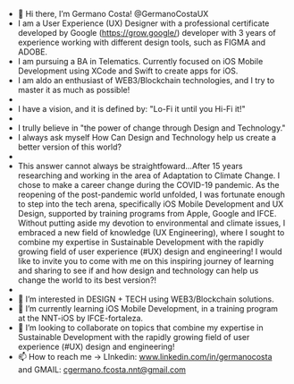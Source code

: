 - 👋 Hi there, I’m Germano Costa! @GermanoCostaUX
- I am a User Experience (UX) Designer with a professional certificate developed by Google (https://grow.google/) developer with 3 years of experience working with different design tools, such as FIGMA and ADOBE.
- I am pursuing a BA in Telematics. Currently focused on iOS Mobile Development using XCode and Swift to create apps for iOS. 
- I am aldo an enthusiast of WEB3/Blockchain technologies, and I try to master it as much as possible!
- 
- I have a vision, and it is defined by: "Lo-Fi it until you Hi-Fi it!"
-  
- I trully believe in "the power of change through Design and Technology."
- I always ask myself How Can Design and Technology help us create a better version of this world?
- 
- This answer cannot always be straightfoward...After 15 years researching and working in the area of ​​Adaptation to Climate Change. 
I chose to make a career change during the COVID-19 pandemic. As the reopening of the post-pandemic world unfolded, I was fortunate enough to step into the tech arena, specifically iOS Mobile Development and UX Design, supported by training programs from Apple, Google and IFCE. 
Without putting aside my devotion to environmental and climate issues, I embraced a new field of knowledge (UX Engineering), where I sought to combine my expertise in Sustainable Development with the rapidly growing field of user experience (#UX) design and engineering! 
I would like to invite you to come with me on this inspiring journey of learning and sharing to see if and how design and technology can help us change the world to its best version?!
- 
- 👀 I’m interested in DESIGN + TECH using WEB3/Blockchain solutions.
- 🌱 I’m currently learning iOS Mobile Development, in a training program at the NNT-iOS by IFCE-fortaleza.
- 💞️ I’m looking to collaborate on topics that combine my expertise in Sustainable Development with the rapidly growing field of user experience (#UX) design and engineering! 
- 📫 How to reach me -> LInkedin: www.linkedin.com/in/germanocosta and GMAIL: cgermano.fcosta.nnt@gmail.com

<!---
GermanoCostaUX/GermanoCostaUX is a ✨ special ✨ repository because its `README.md` (this file) appears on your GitHub profile.
You can click the Preview link to take a look at your changes.
--->
